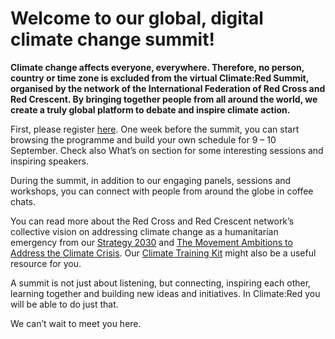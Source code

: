 # Welcome to our global, digital climate change summit!


**Climate change affects everyone, everywhere. Therefore, no person, country or time zone is excluded from the virtual Climate:Red Summit, organised by the network of the International Federation of Red Cross and Red Crescent. By bringing together people from all around the world, we create a truly global platform to debate and inspire climate action.**

First, please register [here](https://climate.red/register). One week before the summit, you can start browsing the programme and build your own schedule for 9 – 10 September. Check also What’s on section for some interesting sessions and inspiring speakers. 

During the summit, in addition to our engaging panels, sessions and workshops, you can connect with people from around the globe in coffee chats.

You can read more about the Red Cross and Red Crescent network’s collective vision on addressing climate change as a humanitarian emergency from our [Strategy 2030](https://future-rcrc.com/strategy-2030/) and [The Movement Ambitions to Address the Climate Crisis](https://media.ifrc.org/ifrc/wp-content/uploads/sites/5/2020/02/Movement-Climate-Ambitions-2020-final.pdf). Our [Climate Training Kit](https://www.climatecentre.org/training) might also be a useful resource for you.

A summit is not just about listening, but connecting, inspiring each other, learning together and building new ideas and initiatives. In Climate:Red you will be able to do just that. 

We can’t wait to meet you here.
